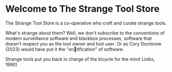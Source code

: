 # Welcome to The Strange Tool Store
The Strange Tool Store is a co-operative who craft and curate strange tools.

What's strange about them? Well, we don't subscribe to the conventions of modern surveillance software and blackbox processes, software that doesn't respect you as the tool owner and tool user. Or as Cory Doctorow (2023) would have put it the "en💩tification" of software.

Strange tools put you back in charge of the bicycle for the mind (Jobs, 1990)

